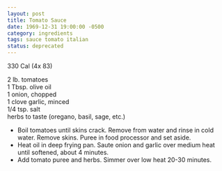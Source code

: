 ```yaml
---
layout: post
title: Tomato Sauce
date: 1969-12-31 19:00:00 -0500
category: ingredients
tags: sauce tomato italian
status: deprecated
---
```

330 Cal (4x 83)

2 lb. tomatoes  
1 Tbsp. olive oil  
1 onion, chopped  
1 clove garlic, minced  
1/4 tsp. salt  
herbs to taste (oregano, basil, sage, etc.)  

* Boil tomatoes until skins crack.  Remove from water and rinse in cold water.  Remove skins.  Puree in food processor and set aside.
* Heat oil in deep frying pan.  Saute onion and garlic over medium heat until softened, about 4 minutes.
* Add tomato puree and herbs.  Simmer over low heat 20-30 minutes.
